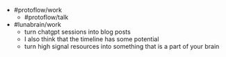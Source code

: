 - #protoflow/work
	- #protoflow/talk
- #lunabrain/work
	- turn chatgpt sessions into blog posts
	- I also think that the timeline has some potential
	- turn high signal resources into something that is a part of your brain